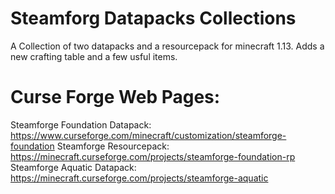 # Steamforg Datapacks Collections
A Collection of two datapacks and a resourcepack for minecraft 1.13. Adds a new crafting table and a few usful items.

# Curse Forge Web Pages:
Steamforge Foundation Datapack: https://www.curseforge.com/minecraft/customization/steamforge-foundation
Steamforge Resourcepack: https://minecraft.curseforge.com/projects/steamforge-foundation-rp
Steamforge Aquatic Datapack: https://minecraft.curseforge.com/projects/steamforge-aquatic
